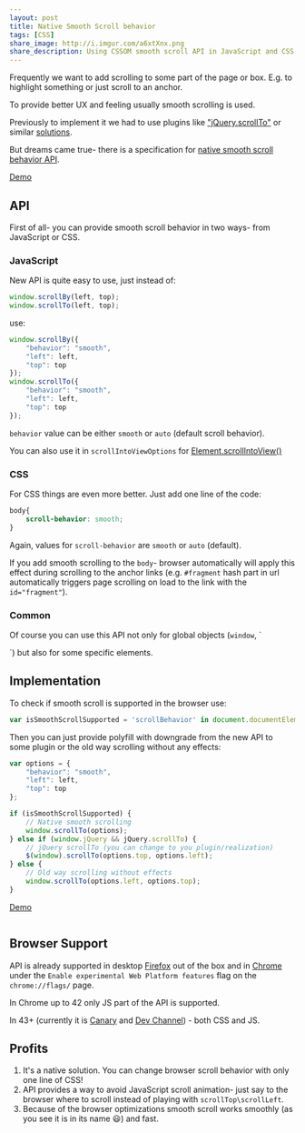 ```yaml
---
layout: post
title: Native Smooth Scroll behavior
tags: [CSS]
share_image: http://i.imgur.com/a6xtXnx.png
share_description: Using CSSOM smooth scroll API in JavaScript and CSS
---
```


Frequently we want to add scrolling to some part of the page or box.
E.g. to highlight something or just scroll to an anchor.

To provide better UX and feeling usually smooth scrolling is used.

Previously to implement it we had to use plugins like ["jQuery.scrollTo"](https://github.com/flesler/jquery.scrollTo)
or similar [solutions](https://css-tricks.com/snippets/jquery/smooth-scrolling/).

But dreams came true- there is a specification for [native smooth scroll behavior API](http://dev.w3.org/csswg/cssom-view/).

<a href="{{ site.baseurl }}/demos/smooth-scroll-api/"
   target="_blank"
   class="btn-pulse">
    <span class="wrapper">
        <span class="inner"></span>
    </span>
    <span class="text">Demo</span>
</a>

<div class="more"></div>

## API

First of all- you can provide smooth scroll behavior in two ways- from JavaScript or CSS.

### JavaScript

New API is quite easy to use, just instead of:

```javascript
window.scrollBy(left, top);
window.scrollTo(left, top);
```

use:

```javascript
window.scrollBy({
    "behavior": "smooth",
    "left": left,
    "top": top
});
window.scrollTo({
    "behavior": "smooth",
    "left": left,
    "top": top
});
```

`behavior` value can be either `smooth` or `auto` (default scroll behavior).

You can also use it in `scrollIntoViewOptions`
for [Element.scrollIntoView()](https://developer.mozilla.org/en-US/docs/Web/API/Element/scrollIntoView#Parameters)

### CSS

For CSS things are even more better. Just add one line of the code:

```css
body{
    scroll-behavior: smooth;
}
```

Again, values for `scroll-behavior` are `smooth` or `auto` (default).

If you add smooth scrolling to the `body`-
browser automatically will apply this effect during scrolling to the anchor links
(e.g. `#fragment` hash part in url automatically triggers page scrolling on load to the link with the `id="fragment"`).

### Common

Of course you can use this API not only for global objects (`window`, `
<body/>`) but also for some specific elements.

## Implementation

To check if smooth scroll is supported in the browser use:

```javascript
var isSmoothScrollSupported = 'scrollBehavior' in document.documentElement.style;
```

Then you can just provide polyfill with downgrade from the new API to some plugin or the old way scrolling without any effects:

```javascript
var options = {
    "behavior": "smooth",
    "left": left,
    "top": top
};

if (isSmoothScrollSupported) {
    // Native smooth scrolling
    window.scrollTo(options);
} else if (window.jQuery && jQuery.scrollTo) {
    // jQuery scrollTo (you can change to you plugin/realization)
    $(window).scrollTo(options.top, options.left);
} else {
    // Old way scrolling without effects
    window.scrollTo(options.left, options.top);
}
```

<a href="{{ site.baseurl }}/demos/smooth-scroll-api/"
   target="_blank"
   class="btn-pulse">
    <span class="wrapper">
        <span class="inner"></span>
    </span>
    <span class="text">Demo</span>
</a>

<div class="text-center">
    <a href="{{ site.baseurl }}/demos/smooth-scroll-api/">
        <img src="http://i.imgur.com/6P5ikUL.gif" alt=""/>
    </a>
</div>

## Browser Support

API is already supported in desktop [Firefox](https://developer.mozilla.org/en-US/docs/Web/CSS/scroll-behavior) out of the box and
in [Chrome](https://www.chromestatus.com/feature/5812155903377408) under the `Enable experimental Web Platform features` flag on the `chrome://flags/` page.

In Chrome up to 42 only JS part of the API is supported.

In 43+ (currently it is [Canary](https://www.google.com/chrome/browser/canary.html) and [Dev Channel](https://www.chromium.org/getting-involved/dev-channel)) - both CSS and JS.

## Profits
1. It's a native solution. You can change browser scroll behavior with only one line of CSS!
2. API provides a way to avoid JavaScript scroll animation- just say to the browser where to scroll instead of playing with `scrollTop\scrollLeft`.
3. Because of the browser optimizations smooth scroll works smoothly (as you see it is in its name :smiley:) and fast.